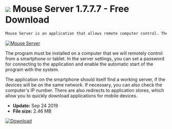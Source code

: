 # ![](https://cdn.softexe.net/static/icon/e/mouse-server-9221.png) Mouse Server 1.7.7.7 - Free Download

```sh
Mouse Server is an application that allows remote computer control. The WiFi Mouse (Android, iOS) is a remote control that allows you to replace a touch pad, keyboard or specialized remotes.
```
[![Mouse Server](https://gallery.dpcdn.pl/imgc/Tools/76418/g_-_420x350_1.5_-_x20170622182855_0.png)](https://softexe.net/win/system/control/mouse-server:abbp.html)

The program must be installed on a computer that we will remotely control from a smartphone or tablet. In the server settings, you can set a password for connecting to the application and enable the automatic start of the program with the system. 
 
 
 The application on the smartphone should itself find a working server, if the devices will be on the same network. If necessary, you can also check the computer's IP number. There are also redirects to application stores, which allow you to quickly download applications for mobile devices.


- **Update:** Sep 24 2019
- **File size:** 2.46 MB

[![Download](https://cdn.softexe.net/static/img/download.png)](https://softexe.net/win/system/control/mouse-server:abbp.html)

